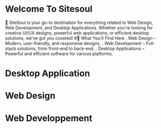 # Welcome To Sitesoul
🚀 SiteSoul is your go-to destination for everything related to Web Design, Web Development, and Desktop Applications. Whether you're looking for creative UI/UX designs, powerful web applications, or efficient desktop solutions, we've got you covered!
#🔹 What You’ll Find Here
  . Web Design – Modern, user-friendly, and responsive designs.
  . Web Development – Full-stack solutions, from front-end to back-end.
  . Desktop Applications – Powerful and efficient software for various platforms.
# Desktop Application
# Web Design
# Web Developpement
